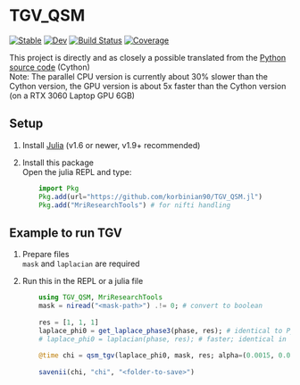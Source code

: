 # TGV_QSM

[![Stable](https://img.shields.io/badge/docs-stable-blue.svg)](https://korbinian90.github.io/TGV_QSM.jl/stable/)
[![Dev](https://img.shields.io/badge/docs-dev-blue.svg)](https://korbinian90.github.io/TGV_QSM.jl/dev/)
[![Build Status](https://github.com/korbinian90/TGV_QSM.jl/actions/workflows/CI.yml/badge.svg?branch=main)](https://github.com/korbinian90/TGV_QSM.jl/actions/workflows/CI.yml?query=branch%3Amain)
[![Coverage](https://codecov.io/gh/korbinian90/TGV_QSM.jl/branch/main/graph/badge.svg)](https://codecov.io/gh/korbinian90/TGV_QSM.jl)

This project is directly and as closely a possible translated from the [Python source code](http://www.neuroimaging.at/pages/qsm.php) (Cython)  
Note: The parallel CPU version is currently about 30% slower than the Cython version, the GPU version is about 5x faster than the Cython version (on a RTX 3060 Laptop GPU 6GB)  

## Setup

1. Install [Julia](https://julialang.org/downloads/) (v1.6 or newer, v1.9+ recommended)
2. Install this package  
    Open the julia REPL and type:

    ```julia
        import Pkg
        Pkg.add(url="https://github.com/korbinian90/TGV_QSM.jl")
        Pkg.add("MriResearchTools") # for nifti handling
    ```

## Example to run TGV

1. Prepare files  
    `mask` and `laplacian` are required
2. Run this in the REPL or a julia file

    ```julia
        using TGV_QSM, MriResearchTools
        mask = niread("<mask-path>") .!= 0; # convert to boolean
        
        res = [1, 1, 1]
        laplace_phi0 = get_laplace_phase3(phase, res); # identical to Python
        # laplace_phi0 = laplacian(phase, res); # faster; identical in normal phase; different in noise
        
        @time chi = qsm_tgv(laplace_phi0, mask, res; alpha=(0.0015, 0.0005), iterations=10);
        
        savenii(chi, "chi", "<folder-to-save>")
    ```
